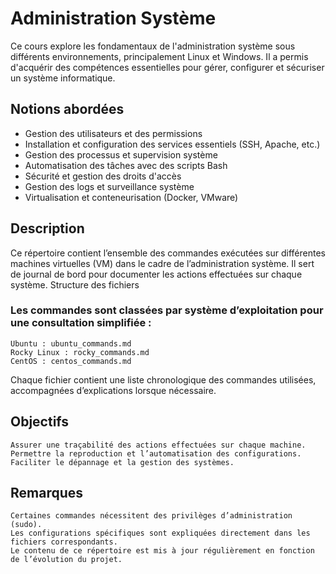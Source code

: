 # Administration Système

Ce cours explore les fondamentaux de l'administration système sous différents environnements, principalement Linux et Windows. Il a permis d'acquérir des compétences essentielles pour gérer, configurer et sécuriser un système informatique.

## Notions abordées
- Gestion des utilisateurs et des permissions
- Installation et configuration des services essentiels (SSH, Apache, etc.)
- Gestion des processus et supervision système
- Automatisation des tâches avec des scripts Bash
- Sécurité et gestion des droits d'accès
- Gestion des logs et surveillance système
- Virtualisation et conteneurisation (Docker, VMware)

## Description

Ce répertoire contient l’ensemble des commandes exécutées sur différentes machines virtuelles (VM) dans le cadre de l’administration système. Il sert de journal de bord pour documenter les actions effectuées sur chaque système.
Structure des fichiers

### Les commandes sont classées par système d’exploitation pour une consultation simplifiée :

    Ubuntu : ubuntu_commands.md
    Rocky Linux : rocky_commands.md
    CentOS : centos_commands.md

Chaque fichier contient une liste chronologique des commandes utilisées, accompagnées d’explications lorsque nécessaire.
## Objectifs

    Assurer une traçabilité des actions effectuées sur chaque machine.
    Permettre la reproduction et l’automatisation des configurations.
    Faciliter le dépannage et la gestion des systèmes.

## Remarques

    Certaines commandes nécessitent des privilèges d’administration (sudo).
    Les configurations spécifiques sont expliquées directement dans les fichiers correspondants.
    Le contenu de ce répertoire est mis à jour régulièrement en fonction de l’évolution du projet.
